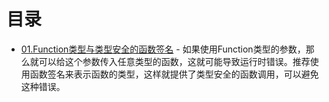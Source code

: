 # 目录

- [01.Function类型与类型安全的函数签名](01.Function-and-TypeSafe.ts) - 如果使用Function类型的参数，那么就可以给这个参数传入任意类型的函数，这就可能导致运行时错误。推荐使用函数签名来表示函数的类型，这样就提供了类型安全的函数调用，可以避免这种错误。